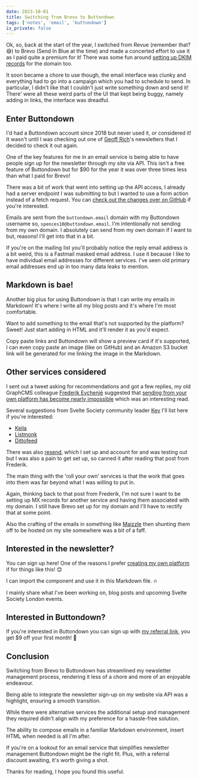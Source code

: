 ```yaml
---
date: 2023-10-01
title: Switching from Brevo to Buttondown
tags: ['notes', 'email', 'buttondown']
is_private: false
---
```


<script>
  import { NewsletterSignup } from '$lib/components'
  import { Tweet } from 'sveltekit-embed'
</script>

Ok, so, back at the start of the year, I switched from Revue (remember
that? 😅) to Brevo (Send In Blue at the time) and made a concerted
effort to use it as I paid quite a premium for it! There was some fun
around [setting up DKIM records] for the domain too.

It soon became a chore to use though, the email interface was clunky
and everything had to go into a campaign which you had to schedule to
send. In particular, I didn't like that I couldn't just write
something down and send it! There' were all these weird parts of the
UI that kept being buggy, namely adding in links, the interface was
dreadful.

## Enter Buttondown

I'd had a Buttondown account since 2018 but never used it, or
considered it! It wasn't until I was checking out one of [Geoff
Rich]'s newsletters that I decided to check it out again.

One of the key features for me in an email service is being able to
have people sign up for the newsletter through my site via API. This
isn't a free feature of Buttondown but for $90 for the year it was
over three times less than what I paid for Brevo!

There was a bit of work that went into setting up the API access, I
already had a server endpoint I was submitting to but I wanted to use
a form action instead of a fetch request. You can [check out the
changes over on GitHub] if you're interested.

Emails are sent from the `buttondown.email` domain with my Buttondown
username so, `spences10@buttondown.email`. I'm intentionally not
sending from my own domain. I absolutely can send from my own domain
if I want to but, reasons! I'll get into that in a bit.

If you're on the mailing list you'll probably notice the reply email
address is a bit weird, this is a Fastmail masked email address. I use
it because I like to have individual email addresses for different
services. I've seen old primary email addresses end up in too many
data leaks to mention.

## Markdown is bae!

Another big plus for using Buttondown is that I can write my emails in
Markdown! It's where I write all my blog posts and it's where I'm most
comfortable.

Want to add something to the email that's not supported by the
platform? Sweet! Just start adding in HTML and it'll render it as
you'd expect.

Copy paste links and Buttondown will show a preview card if it's
supported, I can even copy paste an image (like on GitHub) and an
Amazon S3 bucket link will be generated for me linking the image in
the Markdown.

## Other services considered

I sent out a tweet asking for recommendations and got a few replies,
my old GraphCMS colleague [Frederik Eychenié] suggested that [sending
from your own platform has become nearly impossible] which was an
interesting read.

<Tweet tweetLink="spences10/status/1705661419369185746" />

Several suggestions from Svelte Society community leader [Kev] I'll
list here if you're interested:

- [Keila](https://www.keila.io)
- [Listmonk](https://listmonk.app)
- [Dittofeed](https://github.com/dittofeed/dittofeed)

There was also [resend], which I set up and account for and was
testing out but I was also a pain to get set up, so canned it after
reading that post from Frederik.

The main thing with the 'roll your own' services is that the work that
goes into them was far beyond what I was willing to put in.

Again, thinking back to that post from Frederik, I'm not sure I want
to be setting up MX records for another service and having them
associated with my domain. I still have Brevo set up for my domain and
I'll have to rectify that at some point.

Also the crafting of the emails in something like
[Maizzle](https://maizzle.com) then shunting them off to be hosted on
my site somewhere was a bit of a faff.

## Interested in the newsletter?

You can sign up here! One of the reasons I prefer [creating my own
platform] if for things like this! 😊

I can import the component and use it in this Markdown file. 🔥

I mainly share what I've been working on, blog posts and upcoming
Svelte Society London events.

<NewsletterSignup />

## Interested in Buttondown?

If you're interested in Buttondown you can sign up with [my referral
link], you get $9 off your first month! 🎉

## Conclusion

Switching from Brevo to Buttondown has streamlined my newsletter
management process, rendering it less of a chore and more of an
enjoyable endeavour.

Being able to integrate the newsletter sign-up on my website via API
was a highlight, ensuring a smooth transition.

While there were alternative services the additional setup and
management they required didn't align with my preference for a
hassle-free solution.

The ability to compose emails in a familiar Markdown environment,
insert HTML when needed is all I'm after.

If you're on a lookout for an email service that simplifies newsletter
management Buttondown might be the right fit. Plus, with a referral
discount awaiting, it's worth giving a shot.

Thanks for reading, I hope you found this useful.

<!-- Links -->

[setting up DKIM records]:
  https://scottspence.com/posts/adding-dkim-records-to-vercel
[geoff rich]: https://geoffrich.net
[check out the changes over on GitHub]:
  https://github.com/spences10/scottspence.com/pull/665/files
[my referral link]: https://buttondown.email/refer/spences10
[creating my own platform]:
  https://scottspence.com/posts/should-i-create-my-own-blog
[Frederik Eychenié]: https://twitter.com/feychenie
[sending from your own platform has become nearly impossible]:
  https://cfenollosa.com/blog/after-self-hosting-my-email-for-twenty-three-years-i-have-thrown-in-the-towel-the-oligopoly-has-won.html
[resend]: https://resend.com
[kev]: https://twitter.com/kevmodrome

